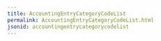 ```yaml
---
title: AccountingEntryCategoryCodeList
permalink: AccountingEntryCategoryCodeList.html
jsonid: accountingentrycategorycodelist
---
```

